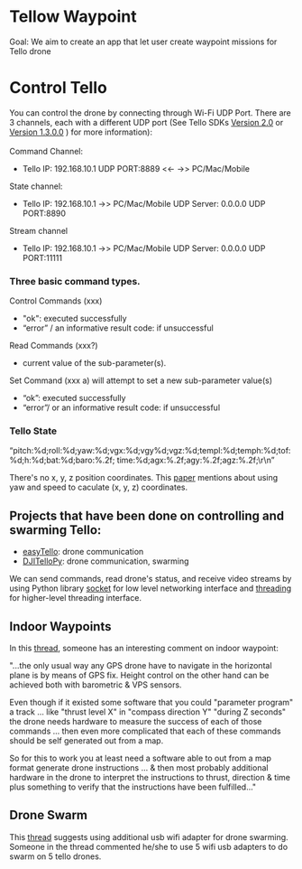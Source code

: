# Tellow Waypoint
Goal: We aim to create an app that let user create waypoint missions for Tello drone 

# Control Tello
You can control the drone by connecting through Wi-Fi UDP Port. There are 3 channels, each with a different UDP port (See Tello SDKs [Version 2.0](https://dl-cdn.ryzerobotics.com/downloads/Tello/Tello%20SDK%202.0%20User%20Guide.pdf) or [Version 1.3.0.0](https://dl-cdn.ryzerobotics.com/downloads/tello/20180910/Tello%20SDK%20Documentation%20EN_1.3.pdf) ) for more information):
<br><br>Command Channel:<br>
- Tello IP: 192.168.10.1 UDP PORT:8889 <<- ->> PC/Mac/Mobile

State channel:<br>
- Tello IP: 192.168.10.1 ->> PC/Mac/Mobile UDP Server: 0.0.0.0 UDP PORT:8890

Stream channel<br>
- Tello IP: 192.168.10.1 ->> PC/Mac/Mobile UDP Server: 0.0.0.0 UDP PORT:11111

### Three basic command types.
Control Commands (xxx)
- "ok": executed successfully
- “error” / an informative result code: if unsuccessful

Read Commands (xxx?)
- current value of the sub-parameter(s).

Set Command (xxx a) will attempt to set a new sub-parameter value(s)
- “ok”: executed successfully
- “error”/ or an informative result code: if unsuccessful

### Tello State
“pitch:%d;roll:%d;yaw:%d;vgx:%d;vgy%d;vgz:%d;templ:%d;temph:%d;tof:%d;h:%d;bat:%d;baro:%.2f; time:%d;agx:%.2f;agy:%.2f;agz:%.2f;\r\n”

There's no x, y, z position coordinates. This [paper]() mentions about using yaw and speed to caculate (x, y, z) coordinates. 

## Projects that have been done on controlling and swarming Tello: 
- [easyTello](https://github.com/damiafuentes/DJITelloPy): drone communication 
- [DJITelloPy](https://github.com/Virodroid/easyTello): drone communication, swarming

We can send commands, read drone's status, and receive video streams by using Python library [socket](https://docs.python.org/3/library/socket.html) for low level networking interface and [threading](https://docs.python.org/3/library/threading.html) for higher-level threading interface.

## Indoor Waypoints
In this [thread](https://forum.dji.com/forum.php?mod=viewthread&tid=210540), someone has an interesting comment on indoor waypoint:

"...the only usual way any GPS drone have to navigate in the horizontal plane is by means of GPS fix. Height control on the other hand can be achieved both with barometric & VPS sensors.

Even though if it existed some software that you could "parameter program" a track ... like "thrust level X" in "compass direction Y" "during Z seconds" the drone needs hardware to measure the success of each of those commands ... then even more complicated that each of these commands should be self generated out from a map.

So for this to work you at least need a software able to out from a map format generate drone instructions ... & then most probably additional hardware in the drone to interpret the instructions to thrust, direction & time plus something to verify that the instructions have been fulfilled..." 


## Drone Swarm
This [thread](https://tellopilots.com/threads/tello-drone-swarm.288/) suggests using additional usb wifi adapter for drone swarming. Someone in the thread commented he/she to use 5 wifi usb adapters to do swarm on 5 tello drones. 





